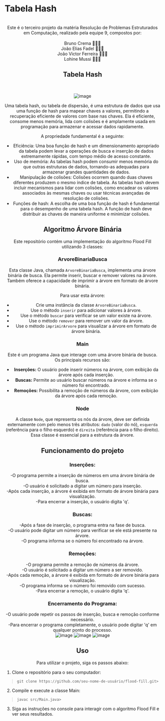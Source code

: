 # Tabela Hash 

<meta name="viewport" content="width=device-width, initial-scale=1.0, minimum-scale=1.0">

<div align="center">

 <br>
     Este é o terceiro projeto da matéria Resolução de Problemas Estruturados em Computação, realizado pela equipe 9, compostos por: <br><br>
     Bruno Crema 👨🏼‍💻 <br>
     João Elias Fadel 👨🏻‍💻 <br>
     João Victor Ferreira 👨🏽‍💻 <br>
     Lohine Mussi 👩🏻‍💻 
     
## Tabela Hash 
<br> 

![image](https://github.com/Bhrema/hash-table/assets/91105011/652bd000-7487-4253-a5af-ddd1e0feccb9)


Uma tabela hash, ou tabela de dispersão, é uma estrutura de dados que usa uma função de hash para mapear chaves a valores, permitindo a recuperação eficiente de valores com base nas chaves. Ela é eficiente, consome menos memória, lida com colisões e é amplamente usada em programação para armazenar e acessar dados rapidamente.

A propriedade fundamental é a seguinte:

* Eficiência: Uma boa função de hash e um dimensionamento apropriado da tabela podem levar a operações de busca e inserção de dados extremamente rápidas, com tempo médio de acesso constante.
* Uso de memória: As tabelas hash podem consumir menos memória do que outras estruturas de dados, tornando-as adequadas para armazenar grandes quantidades de dados.
* Manipulação de colisões: Colisões ocorrem quando duas chaves diferentes produzem o mesmo índice de tabela. As tabelas hash devem incluir mecanismos para lidar com colisões, como encadear os valores associados às mesmas chaves ou usar técnicas avançadas de resolução de colisões.
* Funções de hash: A escolha de uma boa função de hash é fundamental para o desempenho de uma tabela hash. A função de hash deve distribuir as chaves de maneira uniforme e minimizar colisões.

## Algoritmo Árvore Binária
Este repositório contém uma implementação do algoritmo Flood Fill utilizando 3 classes: <br>

### ArvoreBinariaBusca 
Esta classe Java, chamada `ArvoreBinariaBusca`, implementa uma árvore binária de busca. Ela permite inserir, buscar e remover valores na árvore. Também oferece a capacidade de imprimir a árvore em formato de árvore binária.
<br>

Para usar esta árvore:<br>
- Crie uma instância da classe `ArvoreBinariaBusca`.<br>
- Use o método `inserir` para adicionar valores à árvore.<br>
- Use o método `buscar` para verificar se um valor existe na árvore.<br>
- Use o método `remover` para remover um valor da árvore.<br>
- Use o método `imprimirArvore` para visualizar a árvore em formato de árvore binária.<br>
### Main
Este é um programa Java que interage com uma árvore binária de busca. Os principais recursos são: <br>

- **Inserções:** O usuário pode inserir números na árvore, com exibição da árvore após cada inserção.<br>
- **Buscas:** Permite ao usuário buscar números na árvore e informa se o número foi encontrado.<br>
- **Remoções:** Possibilita a remoção de números da árvore, com exibição da árvore após cada remoção.  <br>
 ### Node
A classe `Node`, que representa os nós da árvore, deve ser definida externamente com pelo menos três atributos: `dado` (valor do nó), `esquerda` (referência para o filho esquerdo) e `direita` (referência para o filho direito). Essa classe é essencial para a estrutura da árvore.
<br>

## Funcionamento do projeto 
### Inserções: <br>
-O programa permite a inserção de números em uma árvore binária de busca.<br>
-O usuário é solicitado a digitar um número para inserção.<br>
-Após cada inserção, a árvore é exibida em formato de árvore binária para visualização.<br>
-Para encerrar a inserção, o usuário digita 'q'.<br>
### Buscas: <br>
-Após a fase de inserção, o programa entra na fase de busca.<br>
-O usuário pode digitar um número para verificar se ele está presente na árvore.<br>
-O programa informa se o número foi encontrado na árvore.<br>
### Remoções:<br>
-O programa permite a remoção de números da árvore.<br>
-O usuário é solicitado a digitar um número a ser removido.<br>
-Após cada remoção, a árvore é exibida em formato de árvore binária para visualização.<br>
-O programa informa se o número foi removido com sucesso.<br>
-Para encerrar a remoção, o usuário digita 'q'.<br>
### Encerramento do Programa:<br>
-O usuário pode repetir os passos de inserção, busca e remoção conforme necessário.<br>
-Para encerrar o programa completamente, o usuário pode digitar 'q' em qualquer ponto do processo.<br>
![image](https://github.com/BES-Noite/PJBL2-ArvoreBinariaDeBusca/assets/91105011/db43740b-4107-4b35-9668-44b082f3a36a)
![image](https://github.com/BES-Noite/PJBL2-ArvoreBinariaDeBusca/assets/91105011/071bbe23-f509-4a60-8e58-70c761f25c7b)
![image](https://github.com/BES-Noite/PJBL2-ArvoreBinariaDeBusca/assets/91105011/cc22b934-403b-4af0-89d7-62dba6c04ea7) <br>

## Uso 
Para utilizar o projeto, siga os passos abaixo:

</div>

1. Clone o repositório para o seu computador:
>```git clone https://github.com/seu-nome-de-usuário/flood-fill.git> ```

2. Compile e execute a classe Main:
>```javac src/Main.java>```

3. Siga as instruções no console para interagir com o algoritmo Flood Fill e ver seus resultados.

